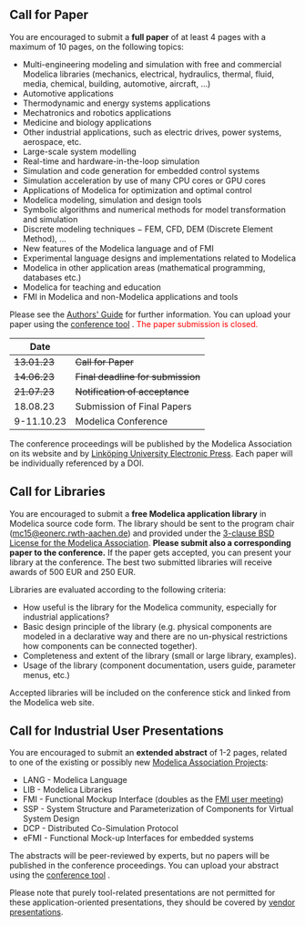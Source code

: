 ## Call for Paper

You are encouraged to submit a **full paper**  of at least 4 pages with a maximum of 10 pages, on the following topics:

-   Multi-engineering modeling and simulation with free and commercial Modelica libraries (mechanics, electrical, hydraulics, thermal, fluid, media, chemical, building, automotive, aircraft, ...)
-   Automotive applications
-   Thermodynamic and energy systems applications
-   Mechatronics and robotics applications
-   Medicine and biology applications
-   Other industrial applications, such as electric drives, power systems, aerospace, etc.
-   Large-scale system modelling
-   Real-time and hardware-in-the-loop simulation
-   Simulation and code generation for embedded control systems
-   Simulation acceleration by use of many CPU cores or GPU cores
-   Applications of Modelica for optimization and optimal control
-   Modelica modeling, simulation and design tools
-   Symbolic algorithms and numerical methods for model transformation and simulation
-   Discrete modeling techniques − FEM, CFD, DEM (Discrete Element Method), ...
-   New features of the Modelica language and of FMI
-   Experimental language designs and implementations related to Modelica
-   Modelica in other application areas (mathematical programming, databases etc.)
-   Modelica for teaching and education
-   FMI in Modelica and non-Modelica applications and tools

Please see the  [Authors' Guide](authors.md) for further information. You can upload your paper using the [conference tool](https://www.conftool.com/modelica2023/) .
<span style="color:red">The paper submission is closed.</span>

| Date | |
| --- | --- |
|~~13.01.23~~|~~Call for Paper~~|
|~~14.06.23~~|~~Final deadline for submission~~|
|~~21.07.23~~|~~Notification of acceptance~~|
|18.08.23|Submission of Final Papers|
|9-11.10.23|Modelica Conference|

The conference proceedings will be published by the Modelica Association on its website and by  [Linköping University Electronic Press](http://www.ep.liu.se/).
Each paper will be individually referenced by a DOI.

## Call for Libraries

You are encouraged to submit a  **free Modelica application library**  in Modelica source code form.
The library should be sent to the program chair ([mc15@eonerc.rwth-aachen.de](mailto:mc15@eonerc.rwth-aachen.de)) and provided under the [3-clause BSD License for the Modelica Association](https://modelica.org/licenses/modelica-3-clause-bsd).
**Please submit also a corresponding paper to the conference.**
If the paper gets accepted, you can present your library at the conference. The best two submitted libraries will receive awards of 500 EUR and 250 EUR.

Libraries are evaluated according to the following criteria:

-   How useful is the library for the Modelica community, especially for industrial applications?
-   Basic design principle of the library (e.g. physical components are modeled in a declarative way and there are no un-physical restrictions how components can be connected together).
-   Completeness and extent of the library (small or large library, examples).
-   Usage of the library (component documentation, users guide, parameter menus, etc.)

Accepted libraries will be included on the conference stick and linked from the Modelica web site.

## Call for Industrial User Presentations

You are encouraged to submit an  **extended abstract**  of 1-2 pages, related to one of the existing or possibly new  [Modelica Association Projects](https://modelica.org/projects):

-   LANG - Modelica Language
-   LIB - Modelica Libraries
-   FMI - Functional Mockup Interface (doubles as the [FMI user meeting](fmi-user-meeting.html))
-   SSP - System Structure and Parameterization of Components for Virtual System Design
-   DCP - Distributed Co-Simulation Protocol
-  eFMI - Functional Mock-up Interfaces for embedded systems

The abstracts will be peer-reviewed by experts, but no papers will be published in the conference proceedings.  You can upload your abstract using the [conference tool](https://www.conftool.com/modelica2023/) .

Please note that purely tool-related presentations are not permitted for these application-oriented presentations, they should be covered by [vendor presentations](othercalls.md).

